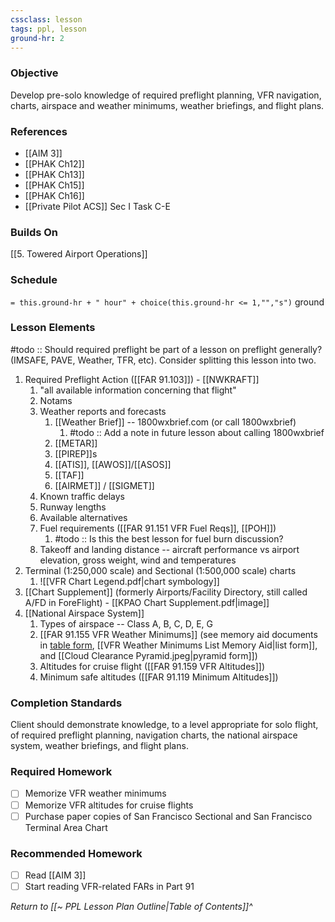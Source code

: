 ```yaml
---
cssclass: lesson
tags: ppl, lesson
ground-hr: 2
---
```

### Objective
Develop pre-solo knowledge of required preflight planning, VFR navigation, charts, airspace and weather minimums, weather briefings, and flight plans.

### References
- [[AIM 3]]
- [[PHAK Ch12]]
- [[PHAK Ch13]]
- [[PHAK Ch15]]
- [[PHAK Ch16]]
- [[Private Pilot ACS]] Sec I Task C-E

### Builds On
[[5. Towered Airport Operations]]

### Schedule
`= this.ground-hr + " hour" + choice(this.ground-hr <= 1,"","s")` ground

### Lesson Elements
#todo :: Should required preflight be part of a lesson on preflight generally? (IMSAFE, PAVE, Weather, TFR, etc). Consider splitting this lesson into two.

1. Required Preflight Action ([[FAR 91.103]]) - [[NWKRAFT]]
	1. "all available information concerning that flight"
	2. Notams
	3. Weather reports and forecasts
		1. [[Weather Brief]] -- 1800wxbrief.com (or call 1800wxbrief) 
			1. #todo :: Add a note in future lesson about calling 1800wxbrief
		2. [[METAR]]
		3. [[PIREP]]s
		4. [[ATIS]], [[AWOS]]/[[ASOS]]
		5. [[TAF]]
		6. [[AIRMET]] / [[SIGMET]]
	4. Known traffic delays
	5. Runway lengths
	6. Available alternatives
	7. Fuel requirements ([[FAR 91.151 VFR Fuel Reqs]], [[POH]])
		1. #todo :: Is this the best lesson for fuel burn discussion?
	8. Takeoff and landing distance -- aircraft performance vs airport elevation, gross weight, wind and temperatures
3. Terminal (1:250,000 scale) and Sectional (1:500,000 scale) charts
	1. ![[VFR Chart Legend.pdf|chart symbology]]
4. [[Chart Supplement]] (formerly Airports/Facility Directory, still called A/FD in ForeFlight) - [[KPAO Chart Supplement.pdf|image]]
5. [[National Airspace System]]
	1. Types of airspace -- Class A, B, C, D, E, G
	2. [[FAR 91.155 VFR Weather Minimums]] (see memory aid documents in [table form](https://www.faasafety.gov/files/gslac/courses/content/25/185/vfr%20weather%20minimums.pdf), [[VFR Weather Minimums List Memory Aid|list form]], and [[Cloud Clearance Pyramid.jpeg|pyramid form]])
	3. Altitudes for cruise flight ([[FAR 91.159 VFR Altitudes]])
	4. Minimum safe altitudes ([[FAR 91.119 Minimum Altitudes]])

### Completion Standards
Client should demonstrate knowledge, to a level appropriate for solo flight, of required preflight planning, navigation charts, the national airspace system, weather briefings, and flight plans.

### Required Homework
 
- [ ] Memorize VFR weather minimums
- [ ] Memorize VFR altitudes for cruise flights
- [ ] Purchase paper copies of San Francisco Sectional and San Francisco Terminal Area Chart

### Recommended Homework
- [ ] Read [[AIM 3]]
- [ ] Start reading VFR-related FARs in Part 91

*Return to [[~ PPL Lesson Plan Outline|Table of Contents]]^*